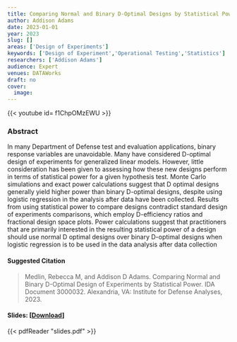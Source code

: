 ```yaml
---
title: Comparing Normal and Binary D-Optimal Designs by Statistical Power
author: Addison Adams
date: 2023-01-01
year: 2023
slug: []
areas: ['Design of Experiments']
keywords: ['Design of Experiment','Operational Testing','Statistics']
researchers: ['Addison Adams']
audience: Expert
venues: DATAWorks
draft: no
cover:
  image: 
---
```


{{< youtube id= f1ChpOMzEWU >}}

### Abstract
In many Department of Defense test and evaluation applications, binary response variables are unavoidable. Many have considered D-optimal design of experiments for generalized linear models. However, little consideration has been given to assessing how these new designs perform in terms of statistical power for a given hypothesis test. Monte Carlo simulations and exact power calculations suggest that D optimal designs generally yield higher power than binary D-optimal designs, despite using logistic regression in the analysis after data have been collected. Results from using statistical power to compare designs contradict standard design of experiments comparisons, which employ D-efficiency ratios and fractional design space plots. Power calculations suggest that practitioners that are primarily interested in the resulting statistical power of a design should use normal D optimal designs over binary D-optimal designs when logistic regression is to be used in the data analysis after data collection

#### Suggested Citation
> Medlin, Rebecca M, and Addison D Adams. Comparing Normal and Binary D-Optimal Design of Experiments by Statistical Power. IDA Document 3000032. Alexandria, VA: Institute for Defense Analyses, 2023.

#### Slides: [[Download](slides.pdf)]
{{< pdfReader "slides.pdf" >}}




